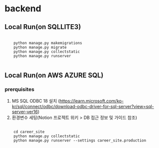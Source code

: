 # backend

## Local Run(on SQLLITE3)
<pre>
  <code>
    python manage.py makemigrations
    python manage.py migrate
    python manage.py collectstatic
    python manage.py runserver 
  </code>
</pre> 


## Local Run(on AWS AZURE SQL)
### prerquisites
1. MS SQL ODBC 18 설치 (https://learn.microsoft.com/ko-kr/sql/connect/odbc/download-odbc-driver-for-sql-server?view=sql-server-ver16)
2. 환경변수 세팅(Notion 프로젝트 위키 > DB 접근 정보 및 가이드 참조)

<pre>
  <code>
    cd career_site
    python manage.py collectstatic
    python manage.py runserver --settings career_site.production
  </code>
</pre>
